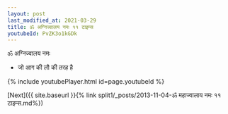 ```yaml
---
layout: post
last_modified_at: 2021-03-29
title: ॐ अग्निज्वालय नमः ११ टाइम्स
youtubeId: PvZK3o1kGDk
---
```

 
 
 ॐ अग्निज्वालय नमः  
 
 -  जो आग की लौ की तरह है 
 
  
 
  
 
 
 
 
 
 


{% include youtubePlayer.html id=page.youtubeId %}
 
[Next]({{ site.baseurl }}{% link  split1/_posts/2013-11-04-ॐ महाज्वालाय नमः ११ टाइम्स.md%})
 
